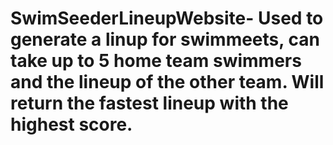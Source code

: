 # SwimSeederLineupWebsite- Used to generate a linup for swimmeets, can take up to 5 home team swimmers and the lineup of the other team. Will return the fastest lineup with the highest score.
